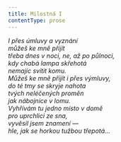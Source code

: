```yaml
---
title: Milostná I
contentType: prose
---
```


<section>

_I přes úmluvy a vyznání  
můžeš ke mně přijít  
třeba dnes v noci, ne, až po půlnoci,  
kdy chabá lampa skřehotá  
nemajíc svítit komu.  
Můžeš ke mně přijít i přes výmluvy,  
do té tmy se skryje nahota  
tvých neléčených proměn  
jak nábojnice v lomu.  
Vyhřívám tu jedno místo v domě  
pro uprchlici ze sna,  
vyvěsil jsem znamení —  
hle, jak se horkou tužbou třepotá…_

</section>
